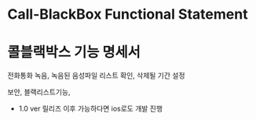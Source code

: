 # Call-BlackBox Functional Statement
# 콜블랙박스 기능 명세서


전화통화 녹음, 녹음된 음성파일 리스트 확인, 삭제될 기간 설정


보안, 블랙리스트기능,  



* 1.0 ver 릴리즈 이후 가능하다면 ios로도 개발 진행
